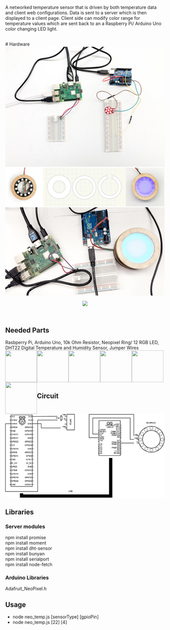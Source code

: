 A networked temperature sensor that is driven by both temperature data and client web configurations.  Data is sent to a server which is then displayed to a client page.  Client side can modify color range for temperature values which are sent back to an a Raspberry Pi/ Arduino Uno color changing LED light.

<br>
# Hardware
<img src="https://github.com/nginelli/PIAP/blob/master/_files/IMG_2114.jpg">
<br />
<img src="https://github.com/nginelli/PIAP/blob/master/_files/build.jpg">
<br />
<img src="https://github.com/nginelli/PIAP/blob/master/_files/IMG_6888.jpg">
<br />
<p align="center">
<img src="https://github.com/nginelli/PIAP/blob/master/_files/neopi.gif"></p>

<br />

## Needed Parts

Rasbperry Pi, Arduino Uno, 10k Ohm Resistor, Neopixel Ring/ 12 RGB LED, DHT22 Digital Temperature and Humidity Sensor, Jumper Wires  <br/>
<img align="left" width="100" height="100" src="https://media.digikey.com/photos/Raspberry%20Pi/RASPBERRY-PI-3.jpg">
<img align="left" width="100" height="100" src="https://www.kitronik.co.uk/media/catalog/product/cache/1/image/9df78eab33525d08d6e5fb8d27136e95/4/6/4622_large_arduino_uno_main_board.jpg">
<img align="left" width="100" height="100" src="https://www.jameco.com/Jameco/Products/ProdImag/2237221.jpg">
<img align="left" width="100" height="100" src="https://boutique.semageek.com/741-large_default/neopixel-ring-with-12-led-rgb-led-and-driver-integrated.jpg">
<img align="left" width="100" height="100" src="https://img2.bgxcdn.com/thumb/view/upload/G13charger/SKU031549%20.jpg">
<img align="left" width="100" height="100" src="https://cdn.solarbotics.com/wp-content//uploads/45040-img_6236wht-5.jpg">
<br /><br /><br /><br /><br /><br />

## Circuit

<img src="https://github.com/nginelli/PIAP/blob/master/_files/circuit.png">

<br />

## Libraries
### Server modules
npm install promise <br />
npm install moment <br />
npm install dht-sensor <br />
npm install bunyan <br />
npm install serialport <br />
npm install node-fetch <br />
### Arduino Libraries
Adafruit_NeoPixel.h

## Usage
- node neo_temp.js [sensorType] [gpioPin]<br />
- node neo_temp.js [22] [4]

